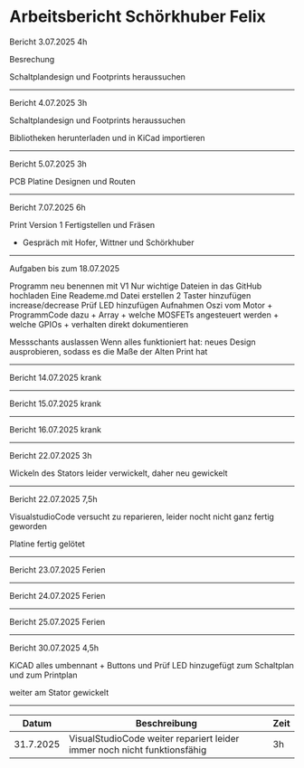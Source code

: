 # Arbeitsbericht Schörkhuber Felix

Bericht 3.07.2025  4h

Besrechung

Schaltplandesign und Footprints heraussuchen 

-------
Bericht 4.07.2025  3h

Schaltplandesign und Footprints heraussuchen

Bibliotheken herunterladen und in KiCad importieren

-------
Bericht 5.07.2025  3h

PCB Platine Designen und Routen

---

Bericht 7.07.2025  6h

Print Version 1 Fertigstellen und Fräsen

+ Gespräch mit Hofer, Wittner und Schörkhuber

-----

Aufgaben bis zum 18.07.2025

Programm neu benennen mit V1 
Nur wichtige Dateien in das GitHub hochladen
Eine Reademe.md Datei erstellen 
2 Taster hinzufügen increase/decrease
Prüf LED hinzufügen
 Aufnahmen Oszi vom Motor +  
ProgrammCode dazu + Array + welche MOSFETs angesteuert werden + welche GPIOs + verhalten direkt dokumentieren 

Messschants auslassen 
Wenn alles funktioniert hat: neues Design ausprobieren, sodass es die Maße der Alten Print hat


----

Bericht 14.07.2025  krank

---- 

Bericht 15.07.2025  krank

----

Bericht 16.07.2025  krank

----

Bericht 22.07.2025  3h

Wickeln des Stators leider verwickelt, daher neu gewickelt

----

Bericht 22.07.2025  7,5h 

VisualstudioCode versucht zu reparieren, leider nocht nicht ganz fertig geworden

Platine fertig gelötet

----

Bericht 23.07.2025  Ferien

---

Bericht 24.07.2025  Ferien

----

Bericht 25.07.2025  Ferien

---

Bericht 30.07.2025  4,5h

KiCAD alles umbennant + Buttons und Prüf LED hinzugefügt zum Schaltplan und zum Printplan

weiter am Stator gewickelt

---


| Datum | Beschreibung | Zeit |
| ---- | ---- | ---- |
| 31.7.2025 | VisualStudioCode weiter repariert leider immer noch nicht funktionsfähig | 3h |
